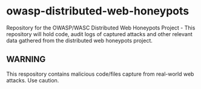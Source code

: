 # owasp-distributed-web-honeypots
Repository for the OWASP/WASC Distributed Web Honeypots Project -
This repository will hold code, audit logs of captured attacks and other relevant data gathered from the distributed web honeypots project.
## WARNING
This respository contains malicious code/files capture from real-world web attacks.  Use caution.
